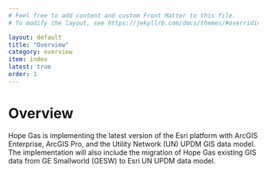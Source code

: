 ```yaml
---
# Feel free to add content and custom Front Matter to this file.
# To modify the layout, see https://jekyllrb.com/docs/themes/#overriding-theme-defaults

layout: default
title: "Overview"
category: overview
item: index
latest: true
order: 1
---
```


# Overview

Hope Gas is implementing the latest version of the Esri platform with ArcGIS Enterprise, ArcGIS Pro, and the Utility Network (UN) UPDM GIS data model. The implementation will also include the migration of Hope Gas existing GIS data from GE Smallworld (GESW) to Esri UN UPDM data model.


